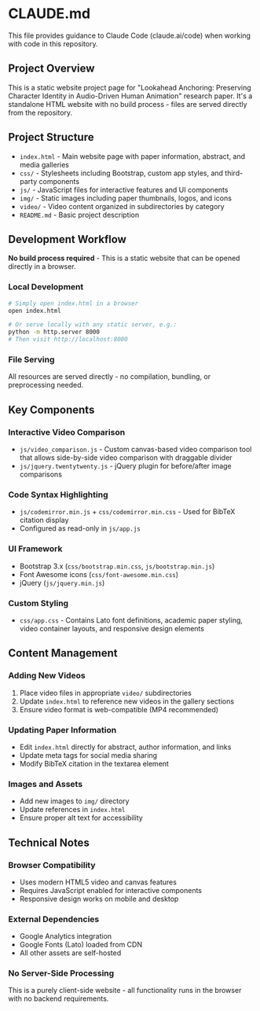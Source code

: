 # CLAUDE.md

This file provides guidance to Claude Code (claude.ai/code) when working with code in this repository.

## Project Overview

This is a static website project page for "Lookahead Anchoring: Preserving Character Identity in Audio-Driven Human Animation" research paper. It's a standalone HTML website with no build process - files are served directly from the repository.

## Project Structure

- `index.html` - Main website page with paper information, abstract, and media galleries
- `css/` - Stylesheets including Bootstrap, custom app styles, and third-party components
- `js/` - JavaScript files for interactive features and UI components
- `img/` - Static images including paper thumbnails, logos, and icons
- `video/` - Video content organized in subdirectories by category
- `README.md` - Basic project description

## Development Workflow

**No build process required** - This is a static website that can be opened directly in a browser.

### Local Development
```bash
# Simply open index.html in a browser
open index.html

# Or serve locally with any static server, e.g.:
python -m http.server 8000
# Then visit http://localhost:8000
```

### File Serving
All resources are served directly - no compilation, bundling, or preprocessing needed.

## Key Components

### Interactive Video Comparison
- `js/video_comparison.js` - Custom canvas-based video comparison tool that allows side-by-side video comparison with draggable divider
- `js/jquery.twentytwenty.js` - jQuery plugin for before/after image comparisons

### Code Syntax Highlighting
- `js/codemirror.min.js` + `css/codemirror.min.css` - Used for BibTeX citation display
- Configured as read-only in `js/app.js`

### UI Framework
- Bootstrap 3.x (`css/bootstrap.min.css`, `js/bootstrap.min.js`)
- Font Awesome icons (`css/font-awesome.min.css`)
- jQuery (`js/jquery.min.js`)

### Custom Styling
- `css/app.css` - Contains Lato font definitions, academic paper styling, video container layouts, and responsive design elements

## Content Management

### Adding New Videos
1. Place video files in appropriate `video/` subdirectories
2. Update `index.html` to reference new videos in the gallery sections
3. Ensure video format is web-compatible (MP4 recommended)

### Updating Paper Information
- Edit `index.html` directly for abstract, author information, and links
- Update meta tags for social media sharing
- Modify BibTeX citation in the textarea element

### Images and Assets
- Add new images to `img/` directory
- Update references in `index.html`
- Ensure proper alt text for accessibility

## Technical Notes

### Browser Compatibility
- Uses modern HTML5 video and canvas features
- Requires JavaScript enabled for interactive components
- Responsive design works on mobile and desktop

### External Dependencies
- Google Analytics integration
- Google Fonts (Lato) loaded from CDN
- All other assets are self-hosted

### No Server-Side Processing
This is a purely client-side website - all functionality runs in the browser with no backend requirements.